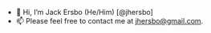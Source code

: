 - 👋 Hi, I’m Jack Ersbo (He/Him) [@jhersbo]
- 📫 Please feel free to contact me at jhersbo@gmail.com.

<!---
jhersbo/jhersbo is a ✨ special ✨ repository because its `README.md` (this file) appears on your GitHub profile.
You can click the Preview link to take a look at your changes.
--->
